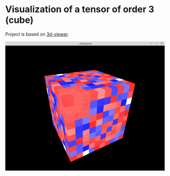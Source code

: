 # Visualization of a tensor of order 3 (cube)

Project is based on [3d-viewer](https://github.com/lyrahgames/3d-viewer).

![screenshot](tensor.png)
